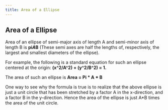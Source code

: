 ```yaml
---
title: Area of a Ellipse
---
```

## Area of a Ellipse

Area of an ellipse of semi-major axis of length A and semi-minor axis of length B is **pi*A*B** (These semi axes are half the lengths of, respectively, the largest and smallest diameters of the ellipse).

For example, the following is a standard equation for such an ellipse centered at the origin:
                                **(x^2/A^2) + (y^2/B^2) = 1.**

The area of such an ellipse is    **Area = Pi * A * B**

One way to see why the formula is true is to realize that the above ellipse is just a unit circle that has been stretched by a factor A in the x-direction, and a factor B in the y-direction. Hence the area of the ellipse is just A*B times the area of the unit circle. 
